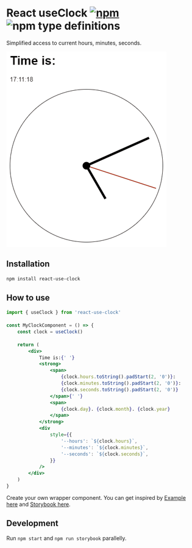 # React useClock [![npm](https://img.shields.io/npm/v/react-use-clock.svg)](https://www.npmjs.com/package/react-use-clock) ![npm type definitions](https://img.shields.io/npm/types/react-use-clock.svg)

Simplified access to current hours, minutes, seconds.

[![screencast](https://raw.githubusercontent.com/FilipChalupa/react-use-clock/HEAD/screencast.gif)](https://react-use-clock.netlify.app)

## Installation

```bash
npm install react-use-clock
```

## How to use

```jsx
import { useClock } from 'react-use-clock'

const MyClockComponent = () => {
	const clock = useClock()

	return (
		<div>
			Time is:{' '}
			<strong>
				<span>
					{clock.hours.toString().padStart(2, '0')}:
					{clock.minutes.toString().padStart(2, '0')}:
					{clock.seconds.toString().padStart(2, '0')}
				</span>{' '}
				<span>
					{clock.day}. {clock.month}. {clock.year}
				</span>
			</strong>
			<div
				style={{
					'--hours': `${clock.hours}`,
					'--minutes': `${clock.minutes}`,
					'--seconds': `${clock.seconds}`,
				}}
			/>
		</div>
	)
}
```

Create your own wrapper component. You can get inspired by [Example here](src/stories/Example.tsx) and [Storybook here](https://react-use-clock.netlify.app).

## Development

Run `npm start` and `npm run storybook` parallelly.
